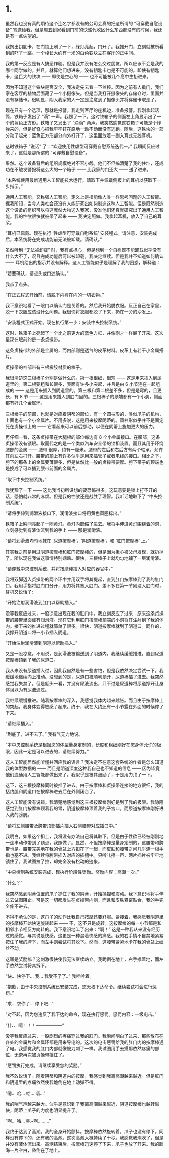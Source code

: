 # 1.
虽然我也没有真的期待这个连名字都没有的公司会真的把这所谓的 “可穿戴自慰设备” 寄送给我，但是周五到家看到门前的快递代收区什么东西都没有的时候，我还是有一点失望的。

我掏出钥匙卡，在门锁上刷了一下，绿灯亮起，门开了。我推开门，立刻就被所看到的吓了一跳。一个棱长大约有一米的白色铁块立在客厅的正中间。

我的第一反应是有人搞恶作剧。但是我并没有怎么交过朋友，所以应该不会是我的哪个同学做的。并且，就算他们想进来，没有钥匙卡也是不可能的。即使有钥匙卡，这巨大的铁块 —— 即使是空心的 —— 也不可能被几个高中生抬进来。

因为不知道这个铁块是否安全，我决定先去看一下监控。因为之前有人撬门，我们家在客厅的植物后面藏了一个小摄像头。但是当我打开摄像头的存储仓时，里面并没有存储卡。很明显，闯入我家的人一定是注意到了摄像头并将存储卡取走了。

现在只有一个选项，那就是报警。我走到客厅的座机边，准备报警。我刚拿起话筒，铁箱子发出了 “滴” 一声。我愣了一下。这时铁箱子的侧面左上角显示出了一个的蓝色正方形。铁箱子又发出了 “滴滴” 两声。我突然感觉这铁箱子可能是个炸弹来的，但是好奇心把我牢牢钉在原地一动不动而没有逃跑。随后，这铁块的一部分动了起来：蓝色正方形部分向外打开了，这里面放着一副入耳式无线耳机。

这时铁箱子 “说话” 了：“欢迎使用性虐型可穿戴自慰系统迭代一。” 我瞬间反应过来了，这就是那所谓的 “可穿戴自慰设备”。

果然。这个设备背后的组织规模绝对不容小觑。他们不但搞清楚了我的住址，还成功在不触发警报将这么大的一个箱子 —— 比我家的门还大 —— 送了进来。

“本系统使用最新通用人工智能技术运行。请取下并佩戴侧板上的耳机以获取下一步指示。”

通用人工智能，又称强人工智能，定义上是指能像人类一样思考问题的人工智能。据我所知，当今人类社会还没有人能研究出如何制造这种人工智能。但是既然制造这个设备的组织可以将这庞然大物送入我家，没准他们还真就研究出了通用人工智能。我的性欲很快就被带了起来 —— 我决定照做。我拿起耳机，放入了自己的耳朵。

“耳机已佩戴。现在执行 ‘性虐型可穿戴自慰系统’ 安装程式。请注意，安装完成后，本系统将在完成功能前无法被卸载。请确认。”

虽然听到 “无法被卸载” 时，我有点担心，但是想到一个自慰器不能卸载似乎没有什么大不了，况且完成功能后可以被卸载，我决定继续。但是我并不知道如何确认 —— 耳机给出的指示并没有解释。这人工智能似乎是理解了我的困惑，解释道：

“若要确认，请点头或口述确认。”

我点了点头。

“在正式程式开始前，请脱下内裤在内的一切衣物。”

我下意识地看了一眼门以确认门是关着的。然后我开始脱衣服。反正自己在家里，脱一下衣服应该没什么问题。我很快将衣服都脱了下来，扔在一旁的沙发上。

“安装程式正式开始。现在执行第一步：安装中央控制系统。”

这时，铁箱子上亮起了一个比之前更大的蓝色方框，并像刚才一样展了开来。这次呈现在眼前的是一条贞操带。

这条贞操带的外部是金属的，而内部则是透气的皮革材料。皮革上有若干小金属搭片。

贞操带的裆部带有三根橡胶材质的棒子。

我很清楚这三根棒子分别是做什么的。第一根很细，很短 —— 这是用来插入到尿道里的。第二根要粗和长很多，表面有许多小突起，并且是由 6 小节连在一起组成的 —— 这是用来插入到阴道里的。第三根和第二根差不多，但是是弯的，且更长，有 8 节 —— 这是用来插入到肛门里的。三根棒子的顶端都有一个小洞，侧面都有好几个金属环。

三根棒子的前部，也就是对应着阴蒂的部位，有一个圆柱形的，类似爪子的机构，上面也有一个小金属片。不用多说，这是用来按摩阴蒂的。圆柱形似乎并不是固定死在贞操带上的 —— 它看起来可以前后挪动，以便在阴蒂上施加更大的压力。

再仔细一看，这条贞操带在大腿根的部位每边有 8 个小金属接口。在腰部，这条贞操带没有锁眼。取而代之的是一个类似汽车安全带的锁扣装置。而且其用于环绕腰部的金属 —— 腰带  很厚，约有一厘米。腰带的左后和右后方有两个轴承，允许其向左右打开。腰带的顶上有许多似乎是用来插管子或者电线的接口。相比之下，胯下的那条上的金属要薄很多，但是依然比一般的贞操带要厚。胯下带子的顶端也是换成了可以插到腰带前面的金属片。

“取下中央控制系统。”

我犹豫了一下 —— 这比我当初所设想的要恐怖得多。这玩意要是锁上打不开的话，恐怕就非常的麻烦。但是我的性欲还是战胜了理智。我听话地取下了 “中央控制系统”。

“请将手伸到润滑液接口下。润滑液接口将用黄色圆圈标出。”

铁箱子上瞬间亮起了一圈黄灯。黄灯内部缩了进去。我将手伸进黄灯围绕着的洞，立刻感觉到有液体流到我的手上 —— 那是润滑液。

“请将润滑液均匀地抹在 ‘尿道按摩棒’，‘阴道按摩棒’，和 ‘肛门按摩棒’ 上。”

其实我之前是用过阴道按摩棒和肛门按摩棒的，但是因为担心被父母发现，就扔掉了。所以现在我做这事情特别娴熟。很快，三根棒子上就均匀地铺了一层润滑液。

“请穿戴中央控制系统，并将按摩棒插入对应的器官中。”

我将双脚迈入贞操带的两个环中并用双手将其提起，直到肛门按摩棒到了我的肛门口。我用手指将肛门口分开，用力将其塞入肛门。差不多在第一节刚没入肛门时，耳机又说话了:

“开始注射润滑液到肛门以帮助插入。”

没等我反应过来，一股凉意出现在我的肛门中。我立刻反应了过来：原来这条贞操带的腰带里面藏有润滑液。现在它利用肛门按摩棒顶端的小洞将其注射到了我的体内。接下来的推进过程就简单了很多。很快，阴道按摩棒就到了阴道口。同样的，我撑开阴道口将一小节插入阴道。

“开始注射润滑液到阴道以帮助插入。”

又是一股凉意。不用说，是润滑液被输送到了阴道内。我继续缓缓推进，直到尿道按摩棒顶到了我的尿道口。

我从来没有尿道插入过，因此我自然是有一些害怕，但是我依然决定尝试一下。我缓缓地继续向上推动。没想到的是，尿道口被顺利顶开，尿道棒插了进去。我突然感觉我失禁了。但是低头一看，并没有尿液流出，只不过是尿道棒将尿道撑开让身体误以为有尿液通过。

我继续缓慢推进。随着按摩棒的深入，我感觉我体内越来越胀。而且由于按摩棒上的突起，我身体变得敏感了起来。终于，我在大约还有一小节露在外面的时候停了下来。

“请继续插入。”

“到底了，进不去了。” 我有气无力地说。

“本中央控制系统是根据您的体型量身定制的，长度和粗细刚好在您身体允许的极限，因此一定是可以进去的，请继续努力。”

这人工智能居然能听懂并回应我的语言？我决定不在意这套系统的作者是怎么知道我的体型数据的 —— 而且是阴道深度这种我自己也不知道的信息 —— 因为毕竟他们连通用人工智能都做出来了。我似乎是被其鼓励了，于是用力顶了一下。

这下，这三根按摩棒同时被推了进去。由于按摩棒和贞操带连接的地方很细，我的括约肌和阴道口在按摩棒进去后在外侧闭合了。

这人工智能没有说错。我清楚地感觉到这三根按摩棒刚好是到了我的极限。我隐隐感觉到肛门按摩棒顶着我的胃，阴道按摩棒顶着我的子宫口，而尿道按摩棒刚好进入我的膀胱。

“请将左侧腰带及胯带顶部插片插入右侧腰带对应插口中。”

我明白，如果这个扣上，我将没有办法自己将其取下。但是由于性欲已经被刚刚地一连串动作带到了顶点，我照做了。显然，不但按摩棒是量身定制的，这腰带和胯带也是。腰带完美地在我的骨盆上方扣在了一起，而皮肤和腰带之间几乎连一根手指也塞不进。我继续将胯带插入对应的插槽中。只听咔擦一声，两片插片被牢牢地锁住了。我试图拉了拉，却完全没有松动的迹象。

“中央控制系统安装完成，现执行阶段性奖励。奖励内容：高潮一次。”

“什么？”

我突然感到阴蒂位置的爪子抓住了我的阴蒂，开始揉捏和震动。我下意识地将手伸过去试图阻止。可是这一切都发生在贞操带内侧，而且和皮肤紧密贴合，我的手完全伸不进去。

不得不承认的是，这爪子的动作比我自己按摩还要舒服。紧接着，我感觉我阴道里的按摩棒开始快速旋转起来 —— 不，这不只是旋转。这按摩棒的每一小节都是和相邻小节相反方向转的。我下意识地叫了出来：“啊！” 这是一种我从来没有经历过的感觉。与其说是快感，这更是一种混着快感的痛感。我的右手情不自禁地紧紧按住了我的胯下，而左手则尝试将其脱下。然而，这腰带紧紧地卡在我的骨盆上纹丝不动。

这哪是奖励嘛？这刺激很快使我无法继续站立。我跪倒在地上，右手撑着地，而左手依然尝试将其拆下。

“快... 快停下... 我... 我受不了了。” 我呻吟着。

“抱歉，由于中央控制系统已安装完成，您无权下达命令。继续尝试将会进行惩罚。”

“求... 求你了... 停下吧...”

“对不起，因为您违反了我下达的命令，现在执行惩罚。惩罚内容：一级电击。”

“什、、啊！！！——————”

没等我反应过来，一股剧烈的疼痛穿过我的肛门。我瞬间明白了过来，那些散布在各处的金属片和金属环都是用来导电的。这次的电击惩罚给我的肛门内的按摩棒通了电。我感觉我的肛门内部就像被刀刺了一样。我试图用手去摸那依然疼痛的部位，无奈再次被贞操带挡住了。

“惩罚执行完成，请继续享受您的奖励。”

我不敢说话了。随着阴蒂和阴道内的按摩，我感觉到我离高潮越来越近。但是肛门和阴道里的疼痛依然使我跪倒在地上动弹不得。

“嗯... 哈... 哈... 唔...”

我的喘气声越来越大。似乎是意识到了我离高潮越来越近，阴道按摩棒也越转越快，阴蒂上爪子的力度也明显提升了。

“啊... 哈... 呃~啊.........”

我终于达到了高潮。我的全身开始颤抖。按摩棒依然旋转着，爪子也没有停下。同样没有停下的，还有我的高潮。这次高潮大概持续了十秒。我感觉我潮吹了，但是并没有液体流出来。高潮结束后，按摩棒迅速停了下来，爪子也放了开来。我的脑海一片空白，昏倒在了地上。